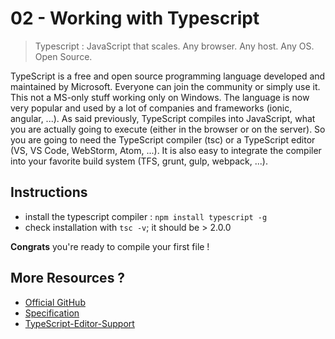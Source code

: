 02 - Working with Typescript
===
> Typescript : JavaScript that scales. Any browser. Any host. Any OS. Open Source.

TypeScript is a free and open source programming language developed and maintained by Microsoft. 
Everyone can join the community or simply use it. This not a MS-only stuff working only on Windows.
The language is now very popular and used by a lot of companies and frameworks (ionic, angular, ...).
As said previously, TypeScript compiles into JavaScript, what you are actually going to execute (either in the browser or on the server). 
So you are going to need the TypeScript compiler (tsc) or a TypeScript editor (VS, VS Code, WebStorm, Atom, ...).
It is also easy to integrate the compiler into your favorite build system (TFS, grunt, gulp, webpack, ...).

Instructions
---
- install the typescript compiler : `npm install typescript -g`
- check installation with `tsc -v`; it should be > 2.0.0 

**Congrats** you're ready to compile your first file !

More Resources ?
---
- [Official GitHub](https://github.com/Microsoft/TypeScript)
- [Specification](https://github.com/Microsoft/TypeScript/blob/master/doc/spec.md)
- [TypeScript-Editor-Support](https://github.com/Microsoft/TypeScript/wiki/TypeScript-Editor-Support)